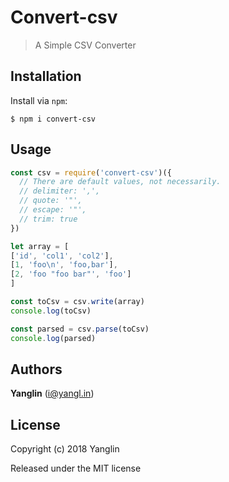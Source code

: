 # Convert-csv
> A Simple CSV Converter

## Installation

Install via `npm`:

```
$ npm i convert-csv
```

## Usage

``` js
const csv = require('convert-csv')({
  // There are default values, not necessarily.
  // delimiter: ',',
  // quote: '"',
  // escape: '"',
  // trim: true
})

let array = [
['id', 'col1', 'col2'],
[1, 'foo\n', 'foo,bar'],
[2, 'foo "foo bar"', 'foo']
]

const toCsv = csv.write(array)
console.log(toCsv)

const parsed = csv.parse(toCsv)
console.log(parsed)
```

## Authors

**Yanglin** ([i@yangl.in](mailto:mail@yanglin.me))


## License

Copyright (c) 2018 Yanglin

Released under the MIT license
